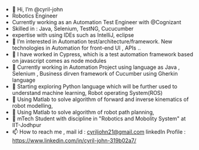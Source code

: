 - 👋 Hi, I’m @cyril-john
- Robotics Engineer
- Currently working as an Automation Test Engineer with @Cognizant
- Skilled in : Java, Selenium, TestNG, Cucucumber
- expertise with using IDEs such as IntelliJ, eclipse
- 👀 I’m interested in Automation test/architecture/framework.
New technologies in Automation for front-end UI , APIs ..
- 🌱 I have worked in Cypress, which is a test automation framework based on javascript comes as node modules
- 🌱 Currently working in Automation Project using language as Java , Selenium , Business dirven framework of Cucumber using Gherkin language
- 🌱 Starting exploring Python language which will be further used to understand machine learning, Robot operating System(ROS)
- 🌱 Using Matlab to solve algorithm of forward and inverse kinematics of robot modelling,
- 🌱 Using Matlab to solve algorithm of robot path planning,
- 🌱 mTech Student with discipline in "Robotics and Mobolity System" at IIT-Jodhpur
- 📫 How to reach me ,
mail id : cyriljohn21@gmail.com
linkedIn Profile : https://www.linkedin.com/in/cyril-john-319b02a7/



<!---
cyril-john/cyril-john is a ✨ special ✨ repository because its `README.md` (this file) appears on your GitHub profile.
You can click the Preview link to take a look at your changes.
--->
